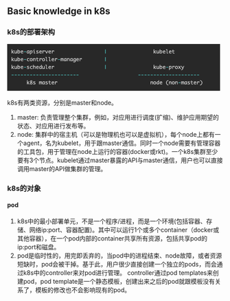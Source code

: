 ## Basic knowledge in k8s

### k8s的部署架构

![Image](img/00/1.png)

k8s有两类资源，分别是master和node。
1. master: 负责管理整个集群，例如，对应用进行调度(扩缩)、维护应用期望的状态、对应用进行发布等。
2. node: 集群中的宿主机（可以是物理机也可以是虚拟机），每个node上都有一个agent，名为kubelet，用于跟master通信。同时一个node需要有管理容器的工具包，用于管理在node上运行的容器(docker或rkt)。一个k8s集群至少要有3个节点。kubelet通过master暴露的API与master通信，用户也可以直接调用master的API做集群的管理。

### k8s的对象

#### pod

1. k8s中的最小部署单元，不是一个程序/进程，而是一个环境(包括容器、存储、网络ip:port、容器配置)。其中可以运行1个或多个container（docker或其他容器），在一个pod内部的container共享所有资源，包括共享pod的ip:port和磁盘。
2. pod是临时性的，用完即丢弃的，当pod中的进程结束、node故障，或者资源短缺时，pod会被干掉。基于此，用户很少直接创建一个独立的pods，而会通过k8s中的controller来对pod进行管理。
controller通过pod templates来创建pod，pod template是一个静态模板，创建出来之后的pod就跟模板没有关系了，模板的修改也不会影响现有的pod。

